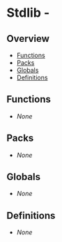 # Stdlib - <filename>

## Overview
 - [Functions](#functions)
 - [Packs](#packs)
 - [Globals](#globals)
 - [Definitions](#definitions)

## Functions
 - _None_

## Packs
 - _None_

## Globals
 - _None_

## Definitions
 - _None_